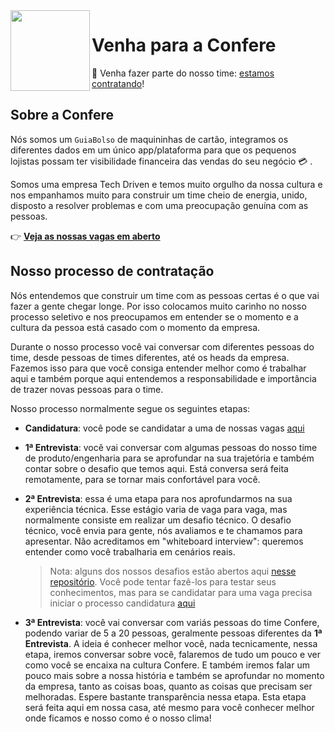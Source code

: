 
<img src="https://github.com/confere.png" width="127px" height="129px" align="left"/>

# Venha para a Confere
:handshake: Venha fazer parte do nosso time: [estamos contratando](https://conferecartoes-team.freshteam.com/jobs/)!

  
## Sobre a Confere

Nós somos um `GuiaBolso` de maquininhas de cartão, integramos os diferentes dados em um único app/plataforma para que os pequenos lojistas possam ter visibilidade financeira das vendas do seu negócio :credit_card: .

Somos uma empresa Tech Driven e temos muito orgulho da nossa cultura e nos empanhamos muito para construir um time cheio de energia, unido, disposto a resolver problemas e com uma preocupação genuína com as pessoas.

👉  [**Veja as nossas vagas em aberto**](https://conferecartoes-team.freshteam.com/jobs/)

## Nosso processo de contratação
Nós entendemos que construir um time com as pessoas certas é o que vai fazer a gente chegar longe. Por isso colocamos muito carinho no nosso processo seletivo e nos preocupamos em entender se o momento e a cultura da pessoa está casado com o momento da empresa.

Durante o nosso processo você vai conversar com diferentes pessoas do time, desde pessoas de times diferentes, até os heads da empresa. Fazemos isso para que você consiga entender melhor como é trabalhar aqui e também porque aqui entendemos a responsabilidade e importância de trazer novas pessoas para o time.

Nosso processo normalmente segue os seguintes etapas:

-   **Candidatura**: você pode se candidatar a uma de nossas vagas [aqui](https://conferecartoes-team.freshteam.com/jobs/)
    
-   **1ª Entrevista**: você vai conversar com algumas pessoas do nosso time de produto/engenharia para se aprofundar na sua trajetória e também contar sobre o desafio que temos aqui. Está conversa será feita remotamente, para se tornar mais confortável para você.
    
-   **2ª Entrevista**: essa é uma etapa para nos aprofundarmos na sua experiência técnica. Esse estágio varia de vaga para vaga, mas normalmente consiste em realizar um desafio técnico. O desafio técnico, você envia para gente, nós avaliamos e te chamamos para apresentar. Não acreditamos em "whiteboard interview": queremos entender como você trabalharia em cenários reais.
    
    > Nota: alguns dos nossos desafios estão abertos aqui  [nesse repositório](https://github.com/confere/vagas/tree/master/desafios). Você pode tentar fazê-los para testar seus conhecimentos, mas para se candidatar para uma vaga precisa iniciar o processo candidatura [aqui](https://conferecartoes-team.freshteam.com/jobs/)
    
-   **3ª Entrevista**: você vai conversar com variás pessoas do time Confere, podendo variar de 5 a 20 pessoas, geralmente pessoas diferentes da **1ª Entrevista**.  A ideia é conhecer melhor você, nada tecnicamente, nessa etapa, iremos conversar sobre você, falaremos de tudo um pouco e ver como você se encaixa na cultura Confere. E também iremos falar um pouco mais sobre a nossa história e também se aprofundar no momento da empresa, tanto as coisas boas, quanto as coisas que precisam ser melhoradas. Espere bastante transparência nessa etapa. Esta etapa será feita aqui em nossa casa, até mesmo para você conhecer melhor onde ficamos e nosso como é o nosso clima!
